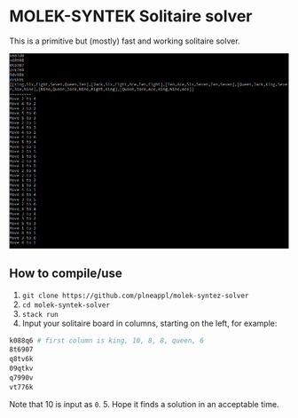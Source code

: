 # MOLEK-SYNTEK Solitaire solver

This is a primitive but (mostly) fast and working solitaire solver.

![example](screenshot.png)

## How to compile/use

1. `git clone https://github.com/plneappl/molek-syntez-solver`
2. `cd molek-syntek-solver`
3. `stack run`
4. Input your solitaire board in columns, starting on the left, for example:
```sh
k088q6 # first column is king, 10, 8, 8, queen, 6
8t6907
q8tv6k
09qtkv
q7990v
vt776k
```
Note that 10 is input as `0`.
5. Hope it finds a solution in an acceptable time.